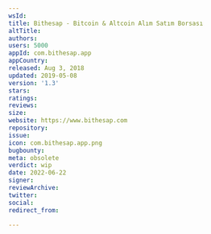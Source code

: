 ```yaml
---
wsId: 
title: Bithesap - Bitcoin & Altcoin Alım Satım Borsası
altTitle: 
authors: 
users: 5000
appId: com.bithesap.app
appCountry: 
released: Aug 3, 2018
updated: 2019-05-08
version: '1.3'
stars: 
ratings: 
reviews: 
size: 
website: https://www.bithesap.com
repository: 
issue: 
icon: com.bithesap.app.png
bugbounty: 
meta: obsolete
verdict: wip
date: 2022-06-22
signer: 
reviewArchive: 
twitter: 
social: 
redirect_from: 

---
```


